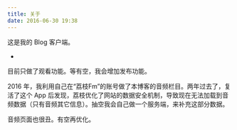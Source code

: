```yaml
---
title: 关于
date: 2016-06-30 19:38
---
```


这是我的 Blog 客户端。

-
目前只做了观看功能。等有空，我会增加发布功能。

2016 年，我利用自己在“荔枝Fm”的账号做了本博客的音频栏目。两年过去了，复活了这个 App 后发现，荔枝优化了网站的数据安全机制，导致现在无法加载到音频数据（只有音频其它信息）。抽空我会自己做一个服务端，来补充这部分数据。

音频页面也很丑。有空再优化。